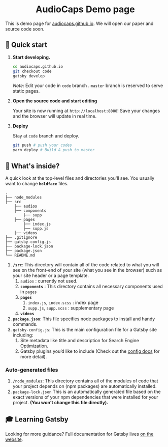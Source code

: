 <h1 align="center"> AudioCaps Demo page </h1> 



This is demo page for [audiocaps.github.io](audiocaps.github.io). We will open our paper and source code soon. 

## 🚀 Quick start

1. **Start developing.**

    ```sh
    cd audiocaps.github.io
    git checkout code
    gatsby develop
    ```

    *Note*: Edit your code in `code` branch .  `master` branch is reserved to serve static pages.

2. **Open the source code and start editing**

    Your site is now running at `http://localhost:8000`! Save your changes and the browser will update in real time.

3. **Deploy**

    Stay at `code` branch and deploy.

    ```sh
    git push # push your codes
    yarn deploy # Build & push to master
    ```

## 🧐 What's inside?

A quick look at the top-level files and directories you'll see. You usually want to change **`boldface`** files.

    .
    ├── node_modules
    ├── src
        ├── audios
        ├── components
            ├── supp
        ├── pages
            ├── index.js
            ├── supp.js
        ├── videos
    ├── .gitignore
    ├── gatsby-config.js
    ├── package-lock.json
    ├── package.json
    └── README.md

1.  **`/src`**: This directory will contain all of the code related to what you will see on the front-end of your site (what you see in the browser) such as your site header or a page template. 
    1.  `audios` : currently not used.
    2.  **`components`** : This directory contains all necessary components used in `pages`
    3.  **`pages`** 
        1.  `index.js`, `index.scss` : index page
        2.  `supp.js`, `supp.scss` : supplementary page
    4.  **`videos`**
2.  **`package.json`**: This file specifies node packages to install and handy commands.
3.  `gatsby-config.js`: This is the main configuration file for a Gatsby site including:
    1.  Site metadata like title and description for Search Engine Optimization.
    2.  Gatsby plugins you’d like to include (Check out the [config docs](https://www.gatsbyjs.org/docs/gatsby-config/) for more detail).

### Auto-generated files

1. `/node_modules`: This directory contains all of the modules of code that your project depends on (npm packages) are automatically installed.
2. `package-lock.json` This is an automatically generated file based on the exact versions of your npm dependencies that were installed for your project. **(You won’t change this file directly).**

## 🎓 Learning Gatsby

Looking for more guidance? Full documentation for Gatsby lives [on the website](https://www.gatsbyjs.org/).



## 
